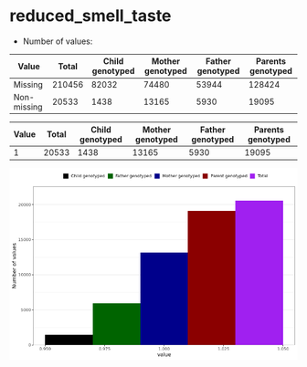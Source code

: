 # reduced_smell_taste
- Number of values:

| Value | Total | Child genotyped | Mother genotyped | Father genotyped | Parents genotyped |
| ----- | ----- | --------------- | ---------------- | ---------------- |---------------- |
| Missing | 210456 | 82032 | 74480 | 53944 | 128424 |
| Non-missing | 20533 | 1438 | 13165 | 5930 | 19095 |

| Value | Total | Child genotyped | Mother genotyped | Father genotyped | Parents genotyped |
| ----- | ----- | --------------- | ---------------- | ---------------- |---------------- |
| 1 | 20533 | 1438 | 13165 | 5930 | 19095 |



![](reduced_smell_taste_n.png)




